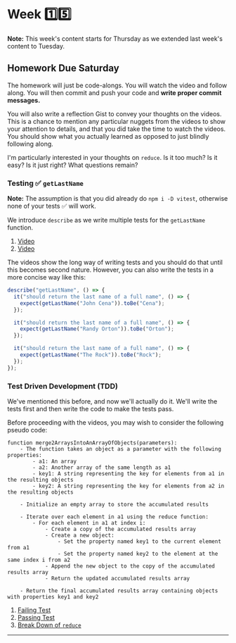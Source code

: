 # Week 1️⃣5️⃣

**Note:** This week's content starts for Thursday as we extended last week's content to Tuesday.

## Homework Due Saturday

The homework will just be code-alongs. You will watch the video and follow along. You will then commit and push your code and **write proper commit messages.**

You will also write a reflection Gist to convey your thoughts on the videos. This is a chance to mention any particular nuggets from the videos to show your attention to details, and that you did take the time to watch the videos. You should show what you actually learned as opposed to just blindly following along.

I'm particularly interested in your thoughts on `reduce`. Is it too much? Is it easy? Is it just right? What questions remain?

### Testing ✅ `getLastName`

**Note:** The assumption is that you did already do `npm i -D vitest`, otherwise none of your tests ✅ will work.

We introduce `describe` as we write multiple tests for the `getLastName` function.

1. [Video](https://somup.com/cZhVnY56EN)
1. [Video](https://somup.com/cZhVnO56GI)

The videos show the long way of writing tests and you should do that until this becomes second nature. However, you can also write the tests in a more concise way like this:

```js
describe("getLastName", () => {
  it("should return the last name of a full name", () => {
    expect(getLastName("John Cena")).toBe("Cena");
  });

  it("should return the last name of a full name", () => {
    expect(getLastName("Randy Orton")).toBe("Orton");
  });

  it("should return the last name of a full name", () => {
    expect(getLastName("The Rock")).toBe("Rock");
  });
});
```

### Test Driven Development (TDD)

We've mentioned this before, and now we'll actually do it. We'll write the tests first and then write the code to make the tests pass.

Before proceeding with the videos, you may wish to consider the following pseudo code:

```text
function merge2ArraysIntoAnArrayOfObjects(parameters):
    - The function takes an object as a parameter with the following properties:
        - a1: An array
        - a2: Another array of the same length as a1
        - key1: A string representing the key for elements from a1 in the resulting objects
        - key2: A string representing the key for elements from a2 in the resulting objects

    - Initialize an empty array to store the accumulated results

    - Iterate over each element in a1 using the reduce function:
        - For each element in a1 at index i:
            - Create a copy of the accumulated results array
            - Create a new object:
                - Set the property named key1 to the current element from a1
                - Set the property named key2 to the element at the same index i from a2
            - Append the new object to the copy of the accumulated results array
            - Return the updated accumulated results array

    - Return the final accumulated results array containing objects with properties key1 and key2
```

1. [Failing Test](https://somup.com/cZhVnz56GB)
1. [Passing Test](https://somup.com/cZhVnN56mO)
1. [Break Down of `reduce`](https://go.screenpal.com/watch/cZhVeeVMadi)

---
